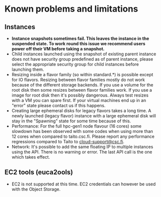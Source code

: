 # Known problems and limitations

## Instances

-   **Instance snapshots  sometimes fail. This leaves  the instance in
    the suspended state.  To work  round this issue we recommend users
    power off their VM before taking a snapshot.**
-   Child  instances launched  using the  snapshot of  existing parent
    instance  does not  have security  group predefined  as of  parent
    instance,   please  select   the appropriate security  group   for
    child instances before launching them.
-    Resizing  inside  a  flavor family  (so  within  standard.\*)  is
    possible   except  for   IO  flavors.   Resizing  between   flavor
    families mostly  do  not work  because  of  the different  storage
    backends. If you use a volume  for the root disk then some resizes
    between flavor  families work. If  you use  a image for  root disk
    then it's possibly  dangerous.  Always test resizes with  a VM you
    can spare  first. If your virtual  machines end  up in  an "error"
    state please contact us if this happens.
-   Creating  large ephemeral  disks for  legacy flavors takes  a long
    time.   A newly  launched (legacy  flavor) instance  with a  large
    ephemeral disk  will stay  in the "Spawning"  state for  some time
    because of this.
-   Performance:  For the full  hpc-gen1 node flavour (16  cores) some
    slowdown has been observed with some codes when using more than 12
    cores when compared to taito.csc.fi. Please report any performance
    regressions compared to Taito to cloud-support@csc.fi.
-   Network:  It's possible to  add the  same floating IP  to multiple
    instances using  the API. There is  no warning or error.  The last
    API call is the one which takes effect.

## EC2 tools (euca2ools)

-   EC2 is not supported at  this time. EC2 credentials can however be
    used with the Object Storage.

